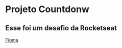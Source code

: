 #  Projeto Countdonw
## Esse foi um desafio da Rocketseat



[Figma](https://www.figma.com/file/5tASqVy6vdXg1PRxqrzTEJ/DD-%2F-Countdown-(Copy)?node-id=0%3A1)
